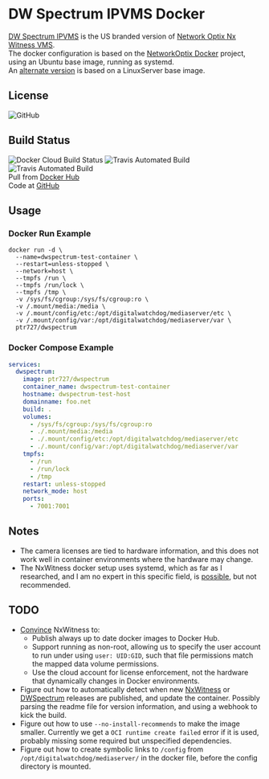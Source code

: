 # DW Spectrum IPVMS Docker

[DW Spectrum IPVMS](https://digital-watchdog.com/productdetail/DW-Spectrum-IPVMS/) is the US branded version of [Network Optix Nx Witness VMS](https://www.networkoptix.com/nx-witness/).  
The docker configuration is based on the [NetworkOptix Docker](https://bitbucket.org/networkoptix/nx_open_integrations/src/default/docker/) project, using an Ubuntu base image, running as systemd.  
An [alternate version](https://github.com/ptr727/DWSpectrum-LSIO) is based on a LinuxServer base image.

## License

![GitHub](https://img.shields.io/github/license/ptr727/DWSpectrum)  

## Build Status

![Docker Cloud Build Status](https://img.shields.io/docker/cloud/build/ptr727/dwspectrum?logo=docker)
![Travis Automated Build](https://img.shields.io/travis/com/ptr727/dwspectrum?logo=travis)
![Travis Automated Build](https://img.shields.io/azure-devops/build/pieterv/46a5d3f6-930b-4b11-a658-8636afbd4f37/24?logo=azure-pipelines)  
Pull from [Docker Hub](https://hub.docker.com/r/ptr727/dwspectrum)  
Code at [GitHub](https://github.com/ptr727/DWSpectrum)

## Usage

### Docker Run Example

```shell
docker run -d \
  --name=dwspectrum-test-container \
  --restart=unless-stopped \
  --network=host \
  --tmpfs /run \
  --tmpfs /run/lock \
  --tmpfs /tmp \
  -v /sys/fs/cgroup:/sys/fs/cgroup:ro \
  -v /.mount/media:/media \
  -v /.mount/config/etc:/opt/digitalwatchdog/mediaserver/etc \
  -v /.mount/config/var:/opt/digitalwatchdog/mediaserver/var \
  ptr727/dwspectrum
```

### Docker Compose Example

```yaml
services:
  dwspectrum:
    image: ptr727/dwspectrum
    container_name: dwspectrum-test-container
    hostname: dwspectrum-test-host
    domainname: foo.net
    build: .
    volumes:
      - /sys/fs/cgroup:/sys/fs/cgroup:ro
      - ./.mount/media:/media
      - ./.mount/config/etc:/opt/digitalwatchdog/mediaserver/etc
      - ./.mount/config/var:/opt/digitalwatchdog/mediaserver/var
    tmpfs:
      - /run
      - /run/lock
      - /tmp
    restart: unless-stopped
    network_mode: host
    ports:
      - 7001:7001
```

## Notes

- The camera licenses are tied to hardware information, and this does not work well in container environments where the hardware may change.  
- The NxWitness docker setup uses systemd, which as far as I researched, and I am no expert in this specific field, is [possible](https://developers.redhat.com/blog/2019/04/24/how-to-run-systemd-in-a-container/), but not recommended.

## TODO

- [Convince](https://support.networkoptix.com/hc/en-us/articles/360037973573-How-to-run-Nx-Server-in-Docker) NxWitness to:
  - Publish always up to date docker images to Docker Hub.
  - Support running as non-root, allowing us to specify the user account to run under using `user: UID:GID`, such that file permissions match the mapped data volume permissions.
  - Use the cloud account for license enforcement, not the hardware that dynamically changes in Docker environments.
- Figure out how to automatically detect when new [NxWitness](https://nxvms.com/download/linux) or [DWSpectrum](https://dwspectrum.digital-watchdog.com/download/linux) releases are published, and update the container. Possibly parsing the readme file for version information, and using a webhook to kick the build.
- Figure out how to use `--no-install-recommends` to make the image smaller. Currently we get a `OCI runtime create failed` error if it is used, probably missing some required but unspecified dependencies.
- Figure out how to create symbolic links to `/config` from `/opt/digitalwatchdog/mediaserver/` in the docker file, before the config directory is mounted.
